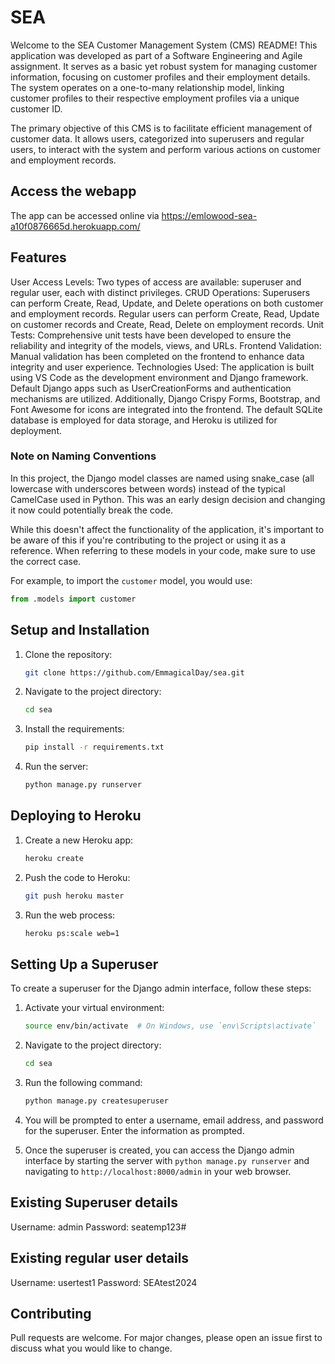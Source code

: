 # SEA
Welcome to the SEA Customer Management System (CMS) README! This application was developed as part of a Software Engineering and Agile assignment. It serves as a basic yet robust system for managing customer information, focusing on customer profiles and their employment details. The system operates on a one-to-many relationship model, linking customer profiles to their respective employment profiles via a unique customer ID.

The primary objective of this CMS is to facilitate efficient management of customer data. It allows users, categorized into superusers and regular users, to interact with the system and perform various actions on customer and employment records.

## Access the webapp
The app can be accessed online via https://emlowood-sea-a10f0876665d.herokuapp.com/

## Features
User Access Levels: Two types of access are available: superuser and regular user, each with distinct privileges.
CRUD Operations: Superusers can perform Create, Read, Update, and Delete operations on both customer and employment records. Regular users can perform Create, Read, Update on customer records and Create, Read, Delete on employment records.
Unit Tests: Comprehensive unit tests have been developed to ensure the reliability and integrity of the models, views, and URLs.
Frontend Validation: Manual validation has been completed on the frontend to enhance data integrity and user experience.
Technologies Used: The application is built using VS Code as the development environment and Django framework. Default Django apps such as UserCreationForms and authentication mechanisms are utilized. Additionally, Django Crispy Forms, Bootstrap, and Font Awesome for icons are integrated into the frontend. The default SQLite database is employed for data storage, and Heroku is utilized for deployment.

### Note on Naming Conventions
In this project, the Django model classes are named using snake_case (all lowercase with underscores between words) instead of the typical CamelCase used in Python. This was an early design decision and changing it now could potentially break the code.

While this doesn't affect the functionality of the application, it's important to be aware of this if you're contributing to the project or using it as a reference. When referring to these models in your code, make sure to use the correct case.

For example, to import the `customer` model, you would use:

```python
from .models import customer
```

## Setup and Installation

1. Clone the repository:

    ```bash
    git clone https://github.com/EmmagicalDay/sea.git
    ```

2. Navigate to the project directory:

    ```bash
    cd sea
    ```

3. Install the requirements:

    ```bash
    pip install -r requirements.txt
    ```

4. Run the server:

    ```bash
    python manage.py runserver
    ```

## Deploying to Heroku

1. Create a new Heroku app:

    ```bash
    heroku create
    ```

2. Push the code to Heroku:

    ```bash
    git push heroku master
    ```

3. Run the web process:

    ```bash
    heroku ps:scale web=1
    ```

## Setting Up a Superuser

To create a superuser for the Django admin interface, follow these steps:

1. Activate your virtual environment:

    ```bash
    source env/bin/activate  # On Windows, use `env\Scripts\activate`
    ```

2. Navigate to the project directory:

    ```bash
    cd sea
    ```

3. Run the following command:

    ```bash
    python manage.py createsuperuser
    ```

4. You will be prompted to enter a username, email address, and password for the superuser. Enter the information as prompted.

5. Once the superuser is created, you can access the Django admin interface by starting the server with `python manage.py runserver` and navigating to `http://localhost:8000/admin` in your web browser.


## Existing Superuser details
Username: admin
Password: seatemp123#

## Existing regular user details
Username: usertest1
Password: SEAtest2024

   

## Contributing

Pull requests are welcome. For major changes, please open an issue first to discuss what you would like to change.
